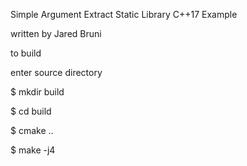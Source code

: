 Simple Argument Extract Static Library
C++17 Example

written by Jared Bruni

to build

enter source directory

$ mkdir build

$ cd build

$ cmake ..

$ make -j4


